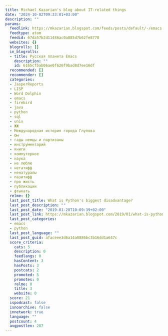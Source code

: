 ```yaml
---
title: Michael Kazarian's blog about IT-related things
date: "2024-10-02T09:33:01+03:00"
description: ""
params:
  feedlink: https://mkazarian.blogspot.com/feeds/posts/default/-/emacs
  feedtype: atom
  feedid: 67da57b2d11486ac0a885d7b62fe8778
  websites: {}
  blogrolls: []
  in_blogrolls:
  - title: Русская планета Emacs
    description: ""
    id: 6165cf5ab06ae0f626f9bad8d7ee16df
  recommended: []
  recommender: []
  categories:
  - JasperReports
  - LISP
  - Word Dolphin
  - emacs
  - firebird
  - java
  - python
  - sql
  - unix
  - ЖЖ
  - Международная история города Глупова
  - Ом
  - гады немцы и партизаны
  - инструментарий
  - книги
  - компутерное
  - наука
  - не люблю
  - негатифф
  - ненатуралы
  - пазитифф
  - про жисть
  - публикации
  - фтыкать
  relme: {}
  last_post_title: What is Python's biggest disadvantage?
  last_post_description: ""
  last_post_date: "2019-01-28T10:09:39+02:00"
  last_post_link: https://mkazarian.blogspot.com/2019/01/what-is-pythons-biggest-disadvantage.html
  last_post_categories:
  - emacs
  - python
  last_post_language: ""
  last_post_guid: afaceee3d6a14a0886bc3b16dd1a647c
  score_criteria:
    cats: 5
    description: 0
    feedlangs: 0
    hasContent: 3
    hasPosts: 3
    postcats: 2
    promoted: 5
    promotes: 0
    relme: 0
    title: 3
    website: 0
  score: 21
  ispodcast: false
  isnoarchive: false
  innetwork: true
  language: ""
  postcount: 4
  avgpostlen: 287
---
```

